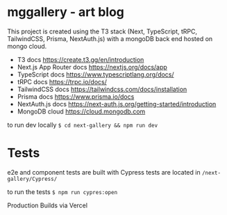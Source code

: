 # mggallery - art blog

This project is created using the T3 stack (Next, TypeScript, tRPC, TailwindCSS, Prisma, NextAuth.js) with a mongoDB back end hosted on mongo cloud.
- T3 docs https://create.t3.gg/en/introduction
- Next.js App Router docs https://nextjs.org/docs/app
- TypeScript docs https://www.typescriptlang.org/docs/
- tRPC docs https://trpc.io/docs/
- TailwindCSS docs https://tailwindcss.com/docs/installation
- Prisma docs https://www.prisma.io/docs
- NextAuth.js docs https://next-auth.js.org/getting-started/introduction
- MongoDB cloud https://cloud.mongodb.com



to run dev locally 
`$ cd next-gallery && npm run dev`

# Tests
e2e and component tests are built with Cypress
tests are located in `/next-gallery/Cypress/`

to run the tests 
`$ npm run cypres:open`

Production Builds via Vercel
